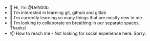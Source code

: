 - 👋 Hi, I’m @DeN00b
- 👀 I’m interested in learning git, github and gitlab
- 🌱 I’m currently learning so many things that are mostly new to me
- 💞️ I’m looking to collaborate on breathing in our separate spaces.  Thanks!
- 📫 How to reach me - Not looking for social experience here. Sorry.

<!---
DeN00b/DeN00b is a ✨ special ✨ repository because its `README.md` (this file) appears on your GitHub profile.
You can click the Preview link to take a look at your changes.
--->
